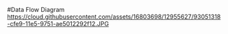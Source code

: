 #Data Flow Diagram
https://cloud.githubusercontent.com/assets/16803698/12955627/93051318-cfe9-11e5-9751-ae5012292f12.JPG
